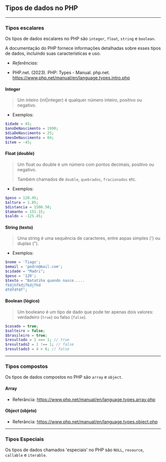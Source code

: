 ## Tipos de dados no PHP

-----
### Tipos escalares
Os tipos de dados escalares no PHP são `integer`, `float`, `string` e `boolean`.

A documentação do PHP fornece informações detalhadas sobre esses tipos de dados, incluindo suas características e uso.

* *Referências:*
 - PHP.net. (2023). PHP: Types - Manual. php.net. https://www.php.net/manual/en/language.types.intro.php

#### Integer

> Um inteiro (int|integer) é qualquer número inteiro, positivo ou negativo.

* Exemplos:
```php
$idade = 45;
$anoDeNascimento = 1990;
$diaDeNascimento = 25;
$mesDeNascimento = 04;
$item = -45;
```

#### Float (double)

> Um float ou double é um número com pontos decimais, positivo ou negativo.
>
> Também chamados de `double`, `quebrados`, `fracionados` etc.

* Exemplos:
```php
$peso = 120.45;
$altura = 1.85;
$distancia = 1500.50;
$tamanho = 151.15;
$saldo = -125.45;
```

#### String (texto)

> Uma string é uma sequência de caracteres, entre aspas simples (') ou duplas (").

* Exemplos:
```php
$nome = 'Tiago';
$email = 'pedro@mail.com';
$cidade = "Madri";
$peso = '120';
$texto = "Batatiha quando nasce.....
fkdjhfkdjfkdjfkd
dfdfdfdf";
```

#### Boolean (lógico)

> Um booleano é um tipo de dado que pode ter apenas dois valores: verdadeiro (`true`) ou falso (`false`).

```php
$casado = true;
$solteiro = false;
$brasileiro = true;
$resultado = 1 === 1; // true
$resultado2 = 1 !== 1; // false
$resultado3 = 4 > 6; // false
```

-----
### Tipos compostos
Os tipos de dados compostos no PHP são `array` e `object`.

#### Array

- Referância: https://www.php.net/manual/en/language.types.array.php

#### Object (objeto)

- Referância: https://www.php.net/manual/en/language.types.object.php

-----

### Tipos Especiais
Os tipos de dados chamados 'especiais' no PHP são `NULL`, `resource`, `callable` e `iterable`.
